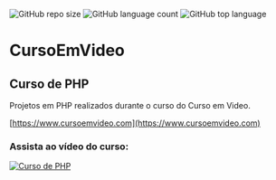 ![GitHub repo size](https://img.shields.io/github/repo-size/otavioeiji/CursoEmVideo-PHP)
![GitHub language count](https://img.shields.io/github/languages/count/otavioeiji/CursoEmVideo-PHP)
![GitHub top language](https://img.shields.io/github/languages/top/otavioeiji/CursoEmVideo-PHP)
# CursoEmVideo
## Curso de PHP

Projetos em PHP realizados durante o curso do Curso em Video.

[https://www.cursoemvideo.com](https://www.cursoemvideo.com)

### Assista ao vídeo do curso:
[![Curso de PHP](http://img.youtube.com/vi/F7KzJ7e6EAc/0.jpg)](http://www.youtube.com/watch?v=F7KzJ7e6EAc "Curso em Video.")

